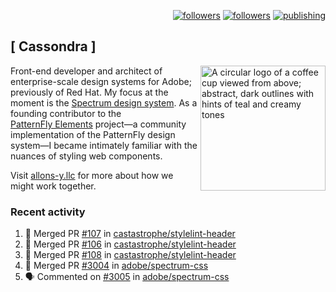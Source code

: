 <p align="right"><a rel="me" href="https://front-end.social/@castastrophe">
    <img alt="followers" title="Follow me on Mastodon" src="https://img.shields.io/mastodon/follow/109297102751309835?domain=https%3A%2F%2Ffront-end.social&label=Follow&logo=mastodon&logoColor=white&style=for-the-badge&labelColor=008080&color=006969"/></a>
  <a href="https://codepen.io/castastrophe/">
    <img alt="followers" title="Follow me on CodePen" src="https://img.shields.io/badge/23-1?color=640464&labelColor=7c007c&style=for-the-badge&logo=codepen&label=Follow"/></a>
<a href="https://castastrophe.medium.com/">
    <img alt="publishing" title="View articles on Medium" src="https://img.shields.io/badge/107-1?color=666&labelColor=444&label=subscribe&logo=medium&logoColor=white&style=for-the-badge"/></a>
</p>

## [&nbsp;Cassondra&nbsp;]

<img align="right" src="https://github-production-user-asset-6210df.s3.amazonaws.com/1840295/253016758-ba468774-1cd3-42c2-8f43-947b5eeb5edf.png" height="200" alt="A circular logo of a coffee cup viewed from above; abstract, dark outlines with hints of teal and creamy tones">

Front-end developer and architect of enterprise-scale design systems for Adobe; previously of Red Hat. My focus at the moment is the [Spectrum design system](https://github.com/adobe/spectrum-css). As a founding contributor to the [PatternFly&nbsp;Elements](https://github.com/patternfly/patternfly-elements) project&mdash;a community implementation of the PatternFly design system&mdash;I became intimately familiar with the nuances of styling web components.

Visit [allons-y.llc](http://allons-y.llc/) for more about how we might work together.

### Recent activity

<!--START_SECTION:activity-->
1. 🎉 Merged PR [#107](https://github.com/castastrophe/stylelint-header/pull/107) in [castastrophe/stylelint-header](https://github.com/castastrophe/stylelint-header)
2. 🎉 Merged PR [#106](https://github.com/castastrophe/stylelint-header/pull/106) in [castastrophe/stylelint-header](https://github.com/castastrophe/stylelint-header)
3. 🎉 Merged PR [#108](https://github.com/castastrophe/stylelint-header/pull/108) in [castastrophe/stylelint-header](https://github.com/castastrophe/stylelint-header)
4. 🎉 Merged PR [#3004](https://github.com/adobe/spectrum-css/pull/3004) in [adobe/spectrum-css](https://github.com/adobe/spectrum-css)
5. 🗣 Commented on [#3005](https://github.com/adobe/spectrum-css/pull/3005#issuecomment-2299479908) in [adobe/spectrum-css](https://github.com/adobe/spectrum-css)
<!--END_SECTION:activity-->
